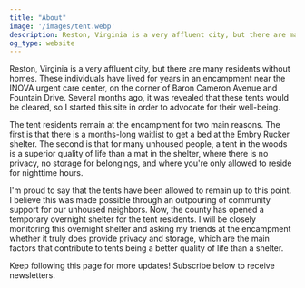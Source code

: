 ```yaml
---
title: "About"
image: '/images/tent.webp'
description: Reston, Virginia is a very affluent city, but there are many residents without homes. These individuals have lived for years in an encampment near the INOVA urgent care center, on the corner of Baron Cameron Avenue and Fountain Drive. Several months ago, it was revealed that these tents would be cleared, so I started this site in order to advocate for their well-being.
og_type: website
---
```


Reston, Virginia is a very affluent city, but there are many residents without homes. These individuals have lived for years in an encampment near the INOVA urgent care center, on the corner of Baron Cameron Avenue and Fountain Drive. Several months ago, it was revealed that these tents would be cleared, so I started this site in order to advocate for their well-being.

The tent residents remain at the encampment for two main reasons. The first is that there is a months-long waitlist to get a bed at the Embry Rucker shelter. The second is that for many unhoused people, a tent in the woods is a superior quality of life than a mat in the shelter, where there is no privacy, no storage for belongings, and where you're only allowed to reside for nighttime hours.

I'm proud to say that the tents have been allowed to remain up to this point.  I believe this was made possible through an outpouring of community support for our unhoused neighbors. Now, the county has opened a temporary overnight shelter for the tent residents. I will be closely monitoring this overnight shelter and asking my friends at the encampment whether it truly does provide privacy and storage, which are the main factors that contribute to tents being a better quality of life than a shelter.

Keep following this page for more updates! Subscribe below to receive newsletters.